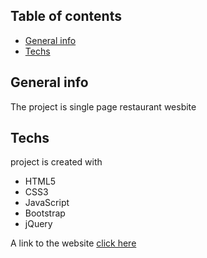 ## Table of contents
* [General info](#general-info)
* [Techs](#techs)

## General info
The project is single page restaurant wesbite

## Techs
project is created with 
* HTML5
* CSS3
* JavaScript
* Bootstrap
* jQuery

A link to the website [click here](pinksugar.netlify.app)

